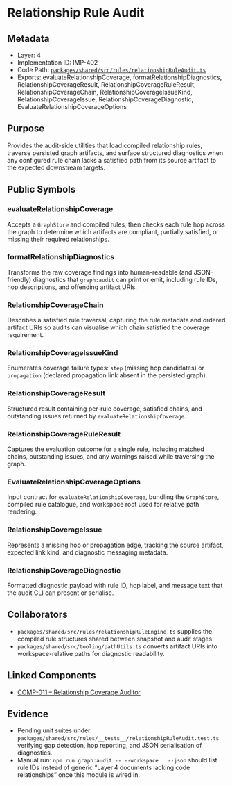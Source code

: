 # Relationship Rule Audit

## Metadata
- Layer: 4
- Implementation ID: IMP-402
- Code Path: [`packages/shared/src/rules/relationshipRuleAudit.ts`](../../../packages/shared/src/rules/relationshipRuleAudit.ts)
- Exports: evaluateRelationshipCoverage, formatRelationshipDiagnostics, RelationshipCoverageResult, RelationshipCoverageRuleResult, RelationshipCoverageChain, RelationshipCoverageIssueKind, RelationshipCoverageIssue, RelationshipCoverageDiagnostic, EvaluateRelationshipCoverageOptions

## Purpose
Provides the audit-side utilities that load compiled relationship rules, traverse persisted graph artifacts, and surface structured diagnostics when any configured rule chain lacks a satisfied path from its source artifact to the expected downstream targets.

## Public Symbols

### evaluateRelationshipCoverage
Accepts a `GraphStore` and compiled rules, then checks each rule hop across the graph to determine which artifacts are compliant, partially satisfied, or missing their required relationships.

### formatRelationshipDiagnostics
Transforms the raw coverage findings into human-readable (and JSON-friendly) diagnostics that `graph:audit` can print or emit, including rule IDs, hop descriptions, and offending artifact URIs.

### RelationshipCoverageChain
Describes a satisfied rule traversal, capturing the rule metadata and ordered artifact URIs so audits can visualise which chain satisfied the coverage requirement.

### RelationshipCoverageIssueKind
Enumerates coverage failure types: `step` (missing hop candidates) or `propagation` (declared propagation link absent in the persisted graph).

### RelationshipCoverageResult
Structured result containing per-rule coverage, satisfied chains, and outstanding issues returned by `evaluateRelationshipCoverage`.

### RelationshipCoverageRuleResult
Captures the evaluation outcome for a single rule, including matched chains, outstanding issues, and any warnings raised while traversing the graph.

### EvaluateRelationshipCoverageOptions
Input contract for `evaluateRelationshipCoverage`, bundling the `GraphStore`, compiled rule catalogue, and workspace root used for relative path rendering.

### RelationshipCoverageIssue
Represents a missing hop or propagation edge, tracking the source artifact, expected link kind, and diagnostic messaging metadata.

### RelationshipCoverageDiagnostic
Formatted diagnostic payload with rule ID, hop label, and message text that the audit CLI can present or serialise.

## Collaborators
- `packages/shared/src/rules/relationshipRuleEngine.ts` supplies the compiled rule structures shared between snapshot and audit stages.
- `packages/shared/src/tooling/pathUtils.ts` converts artifact URIs into workspace-relative paths for diagnostic readability.

## Linked Components
- [COMP-011 – Relationship Coverage Auditor](/.mdmd/layer-3/relationship-rule-engine.mdmd.md#comp011-relationship-coverage-auditor)

## Evidence
- Pending unit suites under `packages/shared/src/rules/__tests__/relationshipRuleAudit.test.ts` verifying gap detection, hop reporting, and JSON serialisation of diagnostics.
- Manual run: `npm run graph:audit -- --workspace . --json` should list rule IDs instead of generic “Layer 4 documents lacking code relationships” once this module is wired in.
